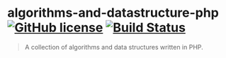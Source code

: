 # algorithms-and-datastructure-php [![GitHub license](https://img.shields.io/badge/license-MIT-blue.svg)](https://github.com/paulosales/algorithms-and-datastructure-php/blob/master/LICENSE) [![Build Status](https://travis-ci.com/paulosales/algorithms-and-datastructure-php.svg?branch=master)](https://travis-ci.com/paulosales/algorithms-and-datastructure-php)

> A collection of algorithms and data structures written in PHP.
